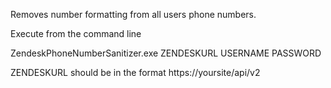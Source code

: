 Removes number formatting from all users phone numbers.  

Execute from the command line 

ZendeskPhoneNumberSanitizer.exe ZENDESKURL USERNAME PASSWORD

ZENDESKURL should be in the format https://yoursite/api/v2
